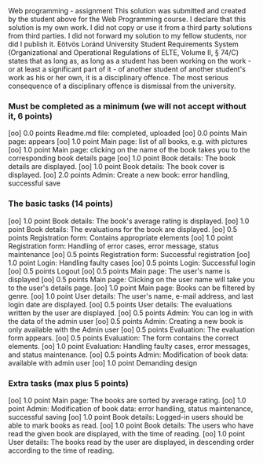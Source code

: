 <Kei Tezuka>
<HS6REY>
Web programming - assignment
This solution was submitted and created by the student above for the Web Programming course.
I declare that this solution is my own work. I did not copy or use it from a third party
solutions from third parties. I did not forward my solution to my fellow students, nor did I publish it.
Eötvös Loránd University Student Requirements System
(Organizational and Operational Regulations of ELTE, Volume II, § 74/C) states that as long as,
as long as a student has been working on the work - or at least a significant part of it - of another student
of another student's work as his or her own, it is a disciplinary offence.
The most serious consequence of a disciplinary offence is dismissal from the university.

### Must be completed as a minimum (we will not accept without it, 6 points)

[oo] 0.0 points Readme.md file: completed, uploaded
[oo] 0.0 points Main page: appears
[oo] 1.0 point Main page: list of all books, e.g. with pictures
[oo] 1.0 point Main page: clicking on the name of the book takes you to the corresponding book details page
[oo] 1.0 point Book details: The book details are displayed.
[oo] 1.0 point Book details: The book cover is displayed.
[oo] 2.0 points Admin: Create a new book: error handling, successful save

### The basic tasks (14 points)
[oo] 1.0 point Book details: The book's average rating is displayed.
[oo] 1.0 point Book details: The evaluations for the book are displayed.
[oo] 0.5 points Registration form: Contains appropriate elements
[oo] 1.0 point Registration form: Handling of error cases, error message, status maintenance
[oo] 0.5 points Registration form: Successful registration
[oo] 1.0 point Login: Handling faulty cases
[oo] 0.5 points Login: Successful login
[oo] 0.5 points Logout
[oo] 0.5 points Main page: The user's name is displayed
[oo] 0.5 points Main page: Clicking on the user name will take you to the user's details page.
[oo] 1.0 point Main page: Books can be filtered by genre.
[oo] 1.0 point User details: The user's name, e-mail address, and last login date are displayed.
[oo] 0.5 points User details: The evaluations written by the user are displayed.
[oo] 0.5 points Admin: You can log in with the data of the admin user
[oo] 0.5 points Admin: Creating a new book is only available with the Admin user
[oo] 0.5 points Evaluation: The evaluation form appears.
[oo] 0.5 points Evaluation: The form contains the correct elements.
[oo] 1.0 point Evaluation: Handling faulty cases, error messages, and status maintenance.
[oo] 0.5 points Admin: Modification of book data: available with admin user
[oo] 1.0 point Demanding design

### Extra tasks (max plus 5 points)
[oo] 1.0 point Main page: The books are sorted by average rating.
[oo] 1.0 point Admin: Modification of book data: error handling, status maintenance, successful saving
[oo] 1.0 point Book details: Logged-in users should be able to mark books as read.
[oo] 1.0 point Book details: The users who have read the given book are displayed, with the time of reading.
[oo] 1.0 point User details: The books read by the user are displayed, in descending order according to the time of reading.